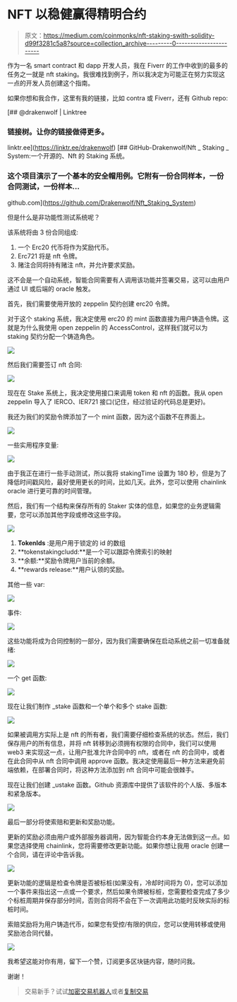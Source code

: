 # NFT 以稳健赢得精明合约

> 原文：<https://medium.com/coinmonks/nft-staking-swith-solidity-d99f3281c5a8?source=collection_archive---------0----------------------->

作为一名 smart contract 和 dapp 开发人员，我在 Fiverr 的工作中收到的最多的任务之一就是 nft staking。我很难找到例子，所以我决定为可能正在努力实现这一点的开发人员创建这个指南。

如果你想和我合作，这里有我的链接，比如 contra 或 Fiverr，还有 Github repo:

[](https://linktr.ee/drakenwolf) [## @drakenwolf | Linktree

### 链接树。让你的链接做得更多。

linktr.ee](https://linktr.ee/drakenwolf) [](https://github.com/Drakenwolf/Nft_Staking_System) [## GitHub-Drakenwolf/Nft _ Staking _ System:一个开源的、Nft 的 Staking 系统。

### 这个项目演示了一个基本的安全帽用例。它附有一份合同样本，一份合同测试，一份样本…

github.com](https://github.com/Drakenwolf/Nft_Staking_System) 

但是什么是非功能性测试系统呢？

该系统将由 3 份合同组成:

1.  一个 Erc20 代币将作为奖励代币。
2.  Erc721 将是 nft 令牌。
3.  赌注合同将持有赌注 nft，并允许要求奖励。

这不会是一个自动系统，智能合同需要有人调用该功能并签署交易，这可以由用户通过 UI 或后端的 oracle 触发。

首先，我们需要使用开放的 zeppelin 契约创建 erc20 令牌。

对于这个 staking 系统，我决定使用 erc20 的 mint 函数直接为用户铸造令牌。这就是为什么我使用 open zeppelin 的 AccessControl，这样我们就可以为 staking 契约分配一个铸造角色。

![](img/90d46c511db80c077ed1c7575286f09c.png)

然后我们需要签订 nft 合同:

![](img/dc36678c7bcf91409269ffac2f2a904b.png)

现在在 Stake 系统上，我决定使用接口来调用 token 和 nft 的函数。我从 open zeppelin 导入了 IERCO、IER721 接口(记住，经过验证的代码总是更好)。

我还为我们的奖励令牌添加了一个 mint 函数，因为这个函数不在界面上。

![](img/deeca432d34727b304205aa026cebfad.png)

一些实用程序变量:

![](img/eeaf2fe0b06eb34879cd214c4e61162e.png)

由于我正在进行一些手动测试，所以我将 stakingTime 设置为 180 秒，但是为了降低时间戳风险，最好使用更长的时间，比如几天。此外，您可以使用 chainlink oracle 进行更可靠的时间管理。

然后，我们有一个结构来保存所有的 Staker 实体的信息，如果您的业务逻辑需要，您可以添加其他字段或修改这些字段。

![](img/fd06ca0be1939f8c6aee5f7f1bedff49.png)

1.  **TokenIds** :是用户用于锁定的 id 的数组
2.  **tokenstakingcludd:**是一个可以跟踪令牌索引的映射
3.  **余额:**奖励令牌用户当前的余额。
4.  **rewards release:**用户认领的奖励。

其他一些 var:

![](img/730375b2ee51528625ec7bb72857090c.png)

事件:

![](img/623811bc5758428047272a46b60a316a.png)

这些功能将成为合同控制的一部分，因为我们需要确保在启动系统之前一切准备就绪:

![](img/114ba8f3aeeb00a7ba4d02c028beb5b0.png)

一个 get 函数:

![](img/b9ed55019d715bc9d0d6ac415cf28160.png)

现在让我们制作 _stake 函数和一个单个和多个 stake 函数:

![](img/924f8ee891f97a7f945a223e44f26835.png)

如果被调用方实际上是 nft 的所有者，我们需要仔细检查系统的状态。然后，我们保存用户的所有信息，并将 nft 转移到必须拥有权限的合同中，我们可以使用 web3 来实现这一点，让用户批准允许合同中的 nft，或者在 nft 的合同中，或者在此合同中从 nft 合同中调用 approve 函数。我决定使用最后一种方法来避免前端依赖，在部署合同时，将这种方法添加到 nft 合同中可能会很棘手。

现在让我们创建 _ustake 函数。Github 资源库中提供了该软件的个人版、多版本和紧急版本。

![](img/feaa08ea2d27788451f3030b3ef02abe.png)

最后一部分将使索赔和更新和奖励功能。

更新的奖励必须由用户或外部服务器调用，因为智能合约本身无法做到这一点。如果您选择使用 chainlink，您将需要修改更新功能。如果你想让我用 oracle 创建一个合同，请在评论中告诉我。

![](img/f6ca610c28679e95986a22186ddfcb55.png)

更新功能的逻辑是检查令牌是否被标桩(如果没有，冷却时间将为 0)，您可以添加一个事件来指出这一点或一个要求，然后如果令牌被标桩，您需要检查完成了多少个标桩周期并保存部分时间，否则合同将不会在下一次调用此功能时反映实际的标桩时间。

索赔奖励将为用户铸造代币，如果您有受控/有限的供应，您可以使用转移或使用奖励池合同代替。

![](img/b7536dc535844e1f3ff31589d5c13adf.png)

我希望这能对你有用，留下一个赞，订阅更多区块链内容，随时问我。

谢谢！

> 交易新手？试试[加密交易机器人](/coinmonks/crypto-trading-bot-c2ffce8acb2a)或者[复制交易](/coinmonks/top-10-crypto-copy-trading-platforms-for-beginners-d0c37c7d698c)